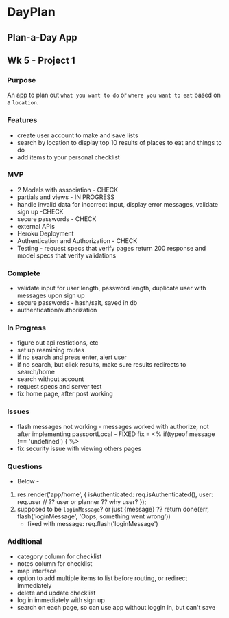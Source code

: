 
# DayPlan

## Plan-a-Day App

## Wk 5 - Project 1

### Purpose
An app to plan out `what you want to do` or `where you want to eat` based on a `location`.

### Features
* create user account to make and save lists
* search by location to display top 10 results of places to eat and things to do
* add items to your personal checklist

### MVP
* 2 Models with association - CHECK
* partials and views - IN PROGRESS
* handle invalid data for incorrect input, display error messages, validate sign up -CHECK
* secure passwords - CHECK
* external APIs
* Heroku Deployment
* Authentication and Authorization - CHECK 
* Testing - request specs that verify pages return 200 response and model specs that verify validations 

### Complete
* validate input for user length, password length, duplicate user with messages upon sign up
* secure passwords - hash/salt, saved in db
* authentication/authorization 

### In Progress
* figure out api restictions, etc 
* set up reamining routes
* if no search and press enter, alert user
* if no search, but click results, make sure results redirects to search/home
* search without account
* request specs and server test 
* fix home page, after post working 


### Issues
* flash messages not working - messages worked with authorize, not after implementing passportLocal - FIXED
	fix = <% if(typeof message !== 'undefined') { %>
* fix security issue with viewing others pages 

### Questions
* Below -
1. 
	res.render('app/home', {
		isAuthenticated: req.isAuthenticated(),
		user: req.user // ?? user or planner ?? why user? 
	}); 
2. supposed to be `loginMessage`? or just {message} ??
	return done(err, flash('loginMessage', 'Oops, something went wrong'))
	- fixed with
	 message: req.flash('loginMessage') 

### Additional
* category column for checklist
* notes column for checklist
* map interface
* option to add multiple items to list before routing,  or redirect immediately 
* delete and update checklist 
* log in immediately with sign up
* search on each page, so can use app without loggin in, but can't save



